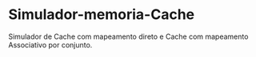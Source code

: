 # Simulador-memoria-Cache
Simulador de Cache com mapeamento direto e Cache com mapeamento Associativo por conjunto.
